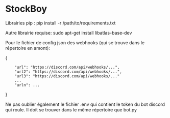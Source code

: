 # StockBoy

Librairies pip : pip install -r /path/to/requirements.txt

Autre librairie requise:
sudo apt-get install libatlas-base-dev

Pour le fichier de config json des webhooks (qui se trouve dans le répertoire en amont): 

{
  
        "url": "https://discord.com/api/webhooks/...",
        "url2": "https://discord.com/api/webhooks/...",
        "url3": "https://discord.com/api/webhooks/..."
        ...
        "urln": ...

}

Ne pas oublier également le fichier .env qui contient le token du bot discord qui roule. Il doit se trouver dans le même répertoire que bot.py
